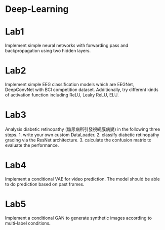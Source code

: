 ﻿# Deep-Learning
# Lab1
Implement simple neural networks with forwarding pass and backpropagation using two hidden layers.
# Lab2
Implement simple EEG classification models which are EEGNet, DeepConvNet with BCI competition dataset. Additionally, try different kinds of activation function including ReLU, Leaky ReLU, ELU.
# Lab3
Analysis diabetic retinopathy (糖尿病所引發視網膜病變) in the following three steps. 1. write your own custom DataLoader. 2. classify diabetic retinopathy grading via the
ResNet architecture. 3. calculate the confusion matrix to evaluate the performance.
# Lab4
Implement a conditional VAE for video prediction. The model should be able to do prediction based on past frames.
# Lab5
Implement a conditional GAN to generate synthetic images according to multi-label conditions.
